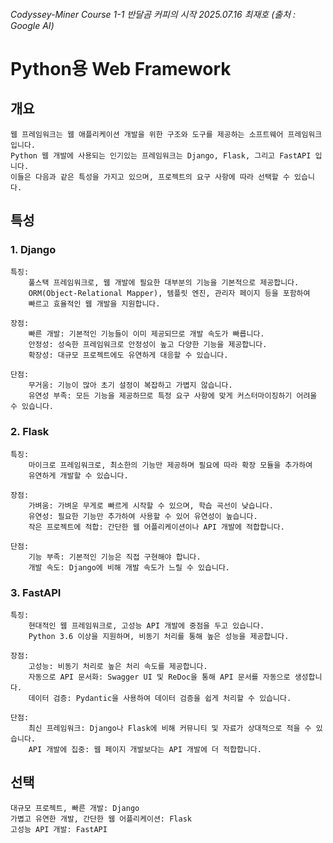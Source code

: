 ###### Codyssey-Miner Course 1-1 반달곰 커피의 시작 2025.07.16 최재호 (출처 : Google AI)
#
# Python용 Web Framework


## 개요
    웹 프레임워크는 웹 애플리케이션 개발을 위한 구조와 도구를 제공하는 소프트웨어 프레임워크입니다.
    Python 웹 개발에 사용되는 인기있는 프레임워크는 Django, Flask, 그리고 FastAPI 입니다.
    이들은 다음과 같은 특성을 가지고 있으며, 프로젝트의 요구 사항에 따라 선택할 수 있습니다.

## 특성

### 1. Django

    특징:
        풀스택 프레임워크로, 웹 개발에 필요한 대부분의 기능을 기본적으로 제공합니다.
        ORM(Object-Relational Mapper), 템플릿 엔진, 관리자 페이지 등을 포함하여
        빠르고 효율적인 웹 개발을 지원합니다.

    장점:
        빠른 개발: 기본적인 기능들이 이미 제공되므로 개발 속도가 빠릅니다.
        안정성: 성숙한 프레임워크로 안정성이 높고 다양한 기능을 제공합니다.
        확장성: 대규모 프로젝트에도 유연하게 대응할 수 있습니다. 

    단점:
        무거움: 기능이 많아 초기 설정이 복잡하고 가볍지 않습니다.
        유연성 부족: 모든 기능을 제공하므로 특정 요구 사항에 맞게 커스터마이징하기 어려울 수 있습니다. 

### 2. Flask

    특징:
        마이크로 프레임워크로, 최소한의 기능만 제공하며 필요에 따라 확장 모듈을 추가하여 
        유연하게 개발할 수 있습니다.

    장점:
        가벼움: 가벼운 무게로 빠르게 시작할 수 있으며, 학습 곡선이 낮습니다.
        유연성: 필요한 기능만 추가하여 사용할 수 있어 유연성이 높습니다.
        작은 프로젝트에 적합: 간단한 웹 어플리케이션이나 API 개발에 적합합니다.

    단점:
        기능 부족: 기본적인 기능은 직접 구현해야 합니다.
        개발 속도: Django에 비해 개발 속도가 느릴 수 있습니다. 

### 3. FastAPI

    특징:
        현대적인 웹 프레임워크로, 고성능 API 개발에 중점을 두고 있습니다.
        Python 3.6 이상을 지원하며, 비동기 처리를 통해 높은 성능을 제공합니다.

    장점:
        고성능: 비동기 처리로 높은 처리 속도를 제공합니다.
        자동으로 API 문서화: Swagger UI 및 ReDoc을 통해 API 문서를 자동으로 생성합니다.
        데이터 검증: Pydantic을 사용하여 데이터 검증을 쉽게 처리할 수 있습니다.

    단점:
        최신 프레임워크: Django나 Flask에 비해 커뮤니티 및 자료가 상대적으로 적을 수 있습니다.
        API 개발에 집중: 웹 페이지 개발보다는 API 개발에 더 적합합니다.

## 선택

    대규모 프로젝트, 빠른 개발: Django
    가볍고 유연한 개발, 간단한 웹 어플리케이션: Flask
    고성능 API 개발: FastAPI